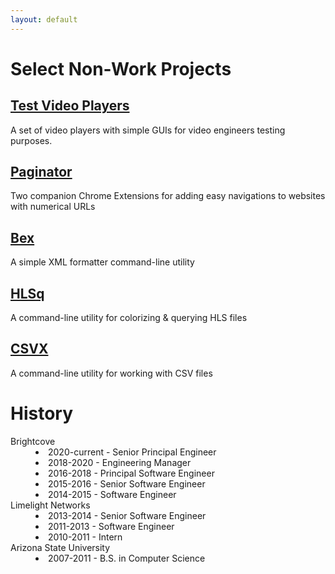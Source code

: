 ```yaml
---
layout: default
---
```


# Select Non-Work Projects

## [Test Video Players](https://soldiermoth.com/bobbys-players/)
A set of video players with simple GUIs for video engineers testing purposes.

## [Paginator](https://github.com/soldiermoth/paginator)
Two companion Chrome Extensions for adding easy navigations to websites with numerical URLs

## [Bex](https://github.com/soldiermoth/bex)
A simple XML formatter command-line utility

## [HLSq](https://github.com/soldiermoth/hlsq)
A command-line utility for colorizing & querying HLS files

## [CSVX](https://github.com/soldiermoth/csvx)
A command-line utility for working with CSV files

# History


<dl>
   <dt>Brightcove</dt>
   <dd>
      <li>2020-current - Senior Principal Engineer </li>
      <li>2018-2020 - Engineering Manager</li>
      <li>2016-2018 - Principal Software Engineer</li>
      <li>2015-2016 - Senior Software Engineer</li>
      <li>2014-2015 - Software Engineer</li>
   </dd>
   <dt>Limelight Networks</dt>
   <dd>
      <li>2013-2014 - Senior Software Engineer</li>
      <li>2011-2013 - Software Engineer</li>
      <li>2010-2011 - Intern</li>
   </dd>
   <dt>Arizona State University</dt>
   <dd>
      <li>2007-2011 - B.S. in Computer Science</li>
   </dd>
</dl>


